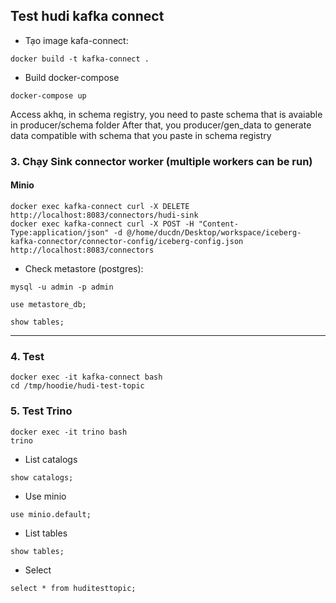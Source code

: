 ## Test hudi kafka connect
- Tạo image kafa-connect: 
```
docker build -t kafka-connect .
```
- Build docker-compose
```
docker-compose up
```
Access akhq, in schema registry, you need to paste schema that is avaiable in producer/schema folder
After that, you producer/gen_data to generate data compatible with schema that you paste in schema registry
### 3. Chạy Sink connector worker (multiple workers can be run)
#### Minio
```
docker exec kafka-connect curl -X DELETE http://localhost:8083/connectors/hudi-sink
docker exec kafka-connect curl -X POST -H "Content-Type:application/json" -d @/home/ducdn/Desktop/workspace/iceberg-kafka-connector/connector-config/iceberg-config.json http://localhost:8083/connectors
```
- Check metastore (postgres):
```
mysql -u admin -p admin

use metastore_db;

show tables;
```
---
### 4. Test
```
docker exec -it kafka-connect bash
cd /tmp/hoodie/hudi-test-topic
```
### 5. Test Trino
```
docker exec -it trino bash
trino
```
- List catalogs
```
show catalogs;
```
- Use minio
```
use minio.default;
```
- List tables
```
show tables;
```
- Select 
```
select * from huditesttopic;
```
